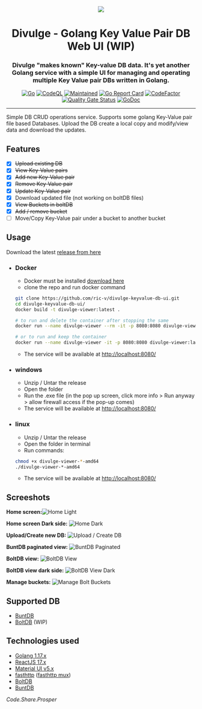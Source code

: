 <div align="center">
<img src="ui/public/logo-120px.png" />
<h1> Divulge - Golang Key Value Pair DB Web UI (WIP) </h1>
<h3> Divulge "makes known" Key-value DB data. It's yet another Golang service with a simple UI for managing and operating multiple Key Value pair DBs written in Golang. </h3>

[![Go](https://github.com/ric-v/divulge-keyvalue-db-ui/actions/workflows/go.yml/badge.svg?branch=main)](https://github.com/ric-v/divulge-keyvalue-db-ui/actions/workflows/go.yml)
[![CodeQL](https://github.com/ric-v/divulge-keyvalue-db-ui/actions/workflows/codeql-analysis.yml/badge.svg?branch=main)](https://github.com/ric-v/divulge-keyvalue-db-ui/actions/workflows/codeql-analysis.yml)
[![Maintained](https://img.shields.io/badge/Maintained%3F-yes-green.svg)](https://img.shields.io/badge/Maintained%3F-yes-green.svg)
[![Go Report Card](https://goreportcard.com/badge/github.com/ric-v/divulge-keyvalue-db-ui)](https://goreportcard.com/report/github.com/ric-v/divulge-keyvalue-db-ui)
[![CodeFactor](https://www.codefactor.io/repository/github/ric-v/divulge-keyvalue-db-ui/badge)](https://www.codefactor.io/repository/github/ric-v/divulge-keyvalue-db-ui)
[![Quality Gate Status](https://sonarcloud.io/api/project_badges/measure?project=ric-v_divulge-keyvalue-db-ui&metric=alert_status)](https://sonarcloud.io/summary/new_code?id=ric-v_divulge-keyvalue-db-ui)
[![GoDoc](https://godoc.org/github.com/narqo/go-badge?status.svg)](https://pkg.go.dev/github.com/ric-v/divulge-keyvalue-db-ui/database#)


</div>

---

Simple DB CRUD operations service. Supports some golang Key-Value pair file based Databases. Upload the DB create a local copy and modify/view data and download the updates.

<!-- ![in-action-gif](https://github.com/ric-v/divulge-keyvalue-db-ui/blob/main/public/assets/screenshots/in-action.gif) -->

## Features

- [x] ~~Upload existing DB~~
- [x] ~~View Key-Value pairs~~
- [x] ~~Add new Key-Value pair~~
- [x] ~~Remove Key-Value pair~~
- [x] ~~Update Key-Value pair~~
- [x] Download updated file (not working on boltDB files)
- [x] ~~View Buckets in boltDB~~
- [x] ~~Add / remove bucket~~
- [ ] Move/Copy Key-Value pair under a bucket to another bucket

## Usage

Download the latest [release from here](https://github.com/ric-v/divulge-keyvalue-db-ui/releases)

- ### Docker

  - Docker must be installed [download here](https://www.docker.com/get-started)
  - clone the repo and run docker command
  
  ```bash
  git clone https://github.com/ric-v/divulge-keyvalue-db-ui.git
  cd divulge-keyvalue-db-ui/
  docker build -t divulge-viewer:latest .

  # to run and delete the container after stopping the same
  docker run --name divulge-viewer --rm -it -p 8080:8080 divulge-viewer:latest

  # or to run and keep the container
  docker run --name divulge-viewer -it -p 8080:8080 divulge-viewer:latest
  ```
  
  - The service will be available at <http://localhost:8080/>

- ### windows

  - Unzip / Untar the release
  - Open the folder
  - Run the .exe file (in the pop up screen, click more info > Run anyway > allow firewall access if the pop-up comes)
  - The service will be available at <http://localhost:8080/>

- ### linux

  - Unzip / Untar the release
  - Open the folder in terminal
  - Run commands:

  ```bash
  chmod +x divulge-viewer-*-amd64
  ./divulge-viewer-*-amd64
  ```

  - The service will be available at <http://localhost:8080/>

## Screeshots

**Home screen:**![Home Light](ui/public/screenshots/home-light.png)

**Home screen Dark side:** ![Home Dark](ui/public/screenshots/home-dark.png)

**Upload/Create new DB:** ![Upload / Create DB](ui/public/screenshots/upload-create-db.png)

**BuntDB paginated view:** ![BuntDB Paginated](ui/public/screenshots/buntdb-paginated.png)

**BoltDB view:** ![BoltDB View](ui/public/screenshots/bolt-view.png)

**BoltDB view dark side:** ![BoltDB View Dark](ui/public/screenshots/bolt-view-dark.png)

**Manage buckets:** ![Manage Bolt Buckets](ui/public/screenshots/manage-buckets-bolt.png)

## Supported DB

- [BuntDB](https://github.com/tidwall/buntdb)
- [BoltDB](https://github.com/boltdb/bolt) (WIP)

## Technologies used

- [Golang 1.17.x](https://go.dev/)
- [ReactJS 17.x](https://reactjs.org/)
- [Material UI v5.x](https://mui.com/)
- [fasthttp](https://github.com/valyala/fasthttp) ([fasthttp mux](https://github.com/fasthttp/router))
- [BoltDB](https://github.com/boltdb/bolt)
- [BuntDB](https://github.com/tidwall/buntdb)

_Code.Share.Prosper_
